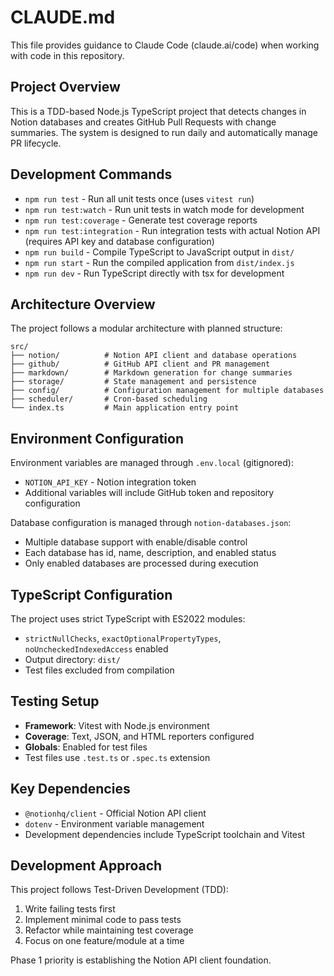 # CLAUDE.md

This file provides guidance to Claude Code (claude.ai/code) when working with code in this repository.

## Project Overview

This is a TDD-based Node.js TypeScript project that detects changes in Notion databases and creates GitHub Pull Requests with change summaries. The system is designed to run daily and automatically manage PR lifecycle.

## Development Commands

- `npm run test` - Run all unit tests once (uses `vitest run`)
- `npm run test:watch` - Run unit tests in watch mode for development
- `npm run test:coverage` - Generate test coverage reports
- `npm run test:integration` - Run integration tests with actual Notion API (requires API key and database configuration)
- `npm run build` - Compile TypeScript to JavaScript output in `dist/`
- `npm run start` - Run the compiled application from `dist/index.js`
- `npm run dev` - Run TypeScript directly with tsx for development

## Architecture Overview

The project follows a modular architecture with planned structure:

```
src/
├── notion/          # Notion API client and database operations
├── github/          # GitHub API client and PR management
├── markdown/        # Markdown generation for change summaries
├── storage/         # State management and persistence
├── config/          # Configuration management for multiple databases
├── scheduler/       # Cron-based scheduling
└── index.ts         # Main application entry point
```

## Environment Configuration

Environment variables are managed through `.env.local` (gitignored):
- `NOTION_API_KEY` - Notion integration token
- Additional variables will include GitHub token and repository configuration

Database configuration is managed through `notion-databases.json`:
- Multiple database support with enable/disable control
- Each database has id, name, description, and enabled status
- Only enabled databases are processed during execution

## TypeScript Configuration

The project uses strict TypeScript with ES2022 modules:
- `strictNullChecks`, `exactOptionalPropertyTypes`, `noUncheckedIndexedAccess` enabled
- Output directory: `dist/`
- Test files excluded from compilation

## Testing Setup

- **Framework**: Vitest with Node.js environment
- **Coverage**: Text, JSON, and HTML reporters configured
- **Globals**: Enabled for test files
- Test files use `.test.ts` or `.spec.ts` extension

## Key Dependencies

- `@notionhq/client` - Official Notion API client
- `dotenv` - Environment variable management
- Development dependencies include TypeScript toolchain and Vitest

## Development Approach

This project follows Test-Driven Development (TDD):
1. Write failing tests first
2. Implement minimal code to pass tests
3. Refactor while maintaining test coverage
4. Focus on one feature/module at a time

Phase 1 priority is establishing the Notion API client foundation.
